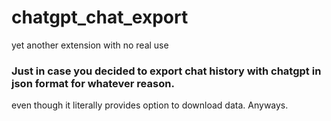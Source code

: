 # chatgpt_chat_export
yet another extension with no real use
### Just in case you decided to export chat history with chatgpt in json format for whatever reason.
even though it literally provides option to download data. Anyways.
